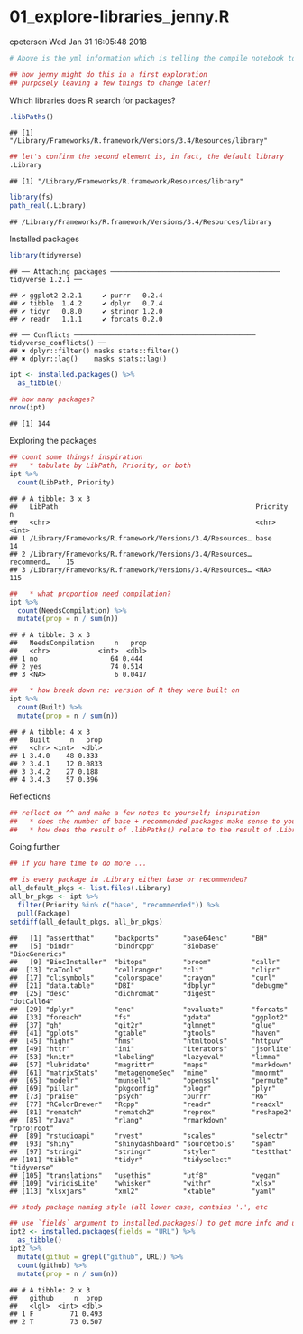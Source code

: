 01\_explore-libraries\_jenny.R
================
cpeterson
Wed Jan 31 16:05:48 2018

``` r
# Above is the yml information which is telling the compile notebook to make a github doc

## how jenny might do this in a first exploration
## purposely leaving a few things to change later!
```

Which libraries does R search for packages?

``` r
.libPaths()
```

    ## [1] "/Library/Frameworks/R.framework/Versions/3.4/Resources/library"

``` r
## let's confirm the second element is, in fact, the default library
.Library
```

    ## [1] "/Library/Frameworks/R.framework/Resources/library"

``` r
library(fs)
path_real(.Library)
```

    ## /Library/Frameworks/R.framework/Versions/3.4/Resources/library

Installed packages

``` r
library(tidyverse)
```

    ## ── Attaching packages ────────────────────────────────────────── tidyverse 1.2.1 ──

    ## ✔ ggplot2 2.2.1     ✔ purrr   0.2.4
    ## ✔ tibble  1.4.2     ✔ dplyr   0.7.4
    ## ✔ tidyr   0.8.0     ✔ stringr 1.2.0
    ## ✔ readr   1.1.1     ✔ forcats 0.2.0

    ## ── Conflicts ───────────────────────────────────────────── tidyverse_conflicts() ──
    ## ✖ dplyr::filter() masks stats::filter()
    ## ✖ dplyr::lag()    masks stats::lag()

``` r
ipt <- installed.packages() %>%
  as_tibble()

## how many packages?
nrow(ipt)
```

    ## [1] 144

Exploring the packages

``` r
## count some things! inspiration
##   * tabulate by LibPath, Priority, or both
ipt %>%
  count(LibPath, Priority)
```

    ## # A tibble: 3 x 3
    ##   LibPath                                                 Priority       n
    ##   <chr>                                                   <chr>      <int>
    ## 1 /Library/Frameworks/R.framework/Versions/3.4/Resources… base          14
    ## 2 /Library/Frameworks/R.framework/Versions/3.4/Resources… recommend…    15
    ## 3 /Library/Frameworks/R.framework/Versions/3.4/Resources… <NA>         115

``` r
##   * what proportion need compilation?
ipt %>%
  count(NeedsCompilation) %>%
  mutate(prop = n / sum(n))
```

    ## # A tibble: 3 x 3
    ##   NeedsCompilation     n   prop
    ##   <chr>            <int>  <dbl>
    ## 1 no                  64 0.444 
    ## 2 yes                 74 0.514 
    ## 3 <NA>                 6 0.0417

``` r
##   * how break down re: version of R they were built on
ipt %>%
  count(Built) %>%
  mutate(prop = n / sum(n))
```

    ## # A tibble: 4 x 3
    ##   Built     n   prop
    ##   <chr> <int>  <dbl>
    ## 1 3.4.0    48 0.333 
    ## 2 3.4.1    12 0.0833
    ## 3 3.4.2    27 0.188 
    ## 4 3.4.3    57 0.396

Reflections

``` r
## reflect on ^^ and make a few notes to yourself; inspiration
##   * does the number of base + recommended packages make sense to you?
##   * how does the result of .libPaths() relate to the result of .Library?
```

Going further

``` r
## if you have time to do more ...

## is every package in .Library either base or recommended?
all_default_pkgs <- list.files(.Library)
all_br_pkgs <- ipt %>%
  filter(Priority %in% c("base", "recommended")) %>%
  pull(Package)
setdiff(all_default_pkgs, all_br_pkgs)
```

    ##   [1] "assertthat"     "backports"      "base64enc"      "BH"            
    ##   [5] "bindr"          "bindrcpp"       "Biobase"        "BiocGenerics"  
    ##   [9] "BiocInstaller"  "bitops"         "broom"          "callr"         
    ##  [13] "caTools"        "cellranger"     "cli"            "clipr"         
    ##  [17] "clisymbols"     "colorspace"     "crayon"         "curl"          
    ##  [21] "data.table"     "DBI"            "dbplyr"         "debugme"       
    ##  [25] "desc"           "dichromat"      "digest"         "dotCall64"     
    ##  [29] "dplyr"          "enc"            "evaluate"       "forcats"       
    ##  [33] "foreach"        "fs"             "gdata"          "ggplot2"       
    ##  [37] "gh"             "git2r"          "glmnet"         "glue"          
    ##  [41] "gplots"         "gtable"         "gtools"         "haven"         
    ##  [45] "highr"          "hms"            "htmltools"      "httpuv"        
    ##  [49] "httr"           "ini"            "iterators"      "jsonlite"      
    ##  [53] "knitr"          "labeling"       "lazyeval"       "limma"         
    ##  [57] "lubridate"      "magrittr"       "maps"           "markdown"      
    ##  [61] "matrixStats"    "metagenomeSeq"  "mime"           "mnormt"        
    ##  [65] "modelr"         "munsell"        "openssl"        "permute"       
    ##  [69] "pillar"         "pkgconfig"      "plogr"          "plyr"          
    ##  [73] "praise"         "psych"          "purrr"          "R6"            
    ##  [77] "RColorBrewer"   "Rcpp"           "readr"          "readxl"        
    ##  [81] "rematch"        "rematch2"       "reprex"         "reshape2"      
    ##  [85] "rJava"          "rlang"          "rmarkdown"      "rprojroot"     
    ##  [89] "rstudioapi"     "rvest"          "scales"         "selectr"       
    ##  [93] "shiny"          "shinydashboard" "sourcetools"    "spam"          
    ##  [97] "stringi"        "stringr"        "styler"         "testthat"      
    ## [101] "tibble"         "tidyr"          "tidyselect"     "tidyverse"     
    ## [105] "translations"   "usethis"        "utf8"           "vegan"         
    ## [109] "viridisLite"    "whisker"        "withr"          "xlsx"          
    ## [113] "xlsxjars"       "xml2"           "xtable"         "yaml"

``` r
## study package naming style (all lower case, contains '.', etc

## use `fields` argument to installed.packages() to get more info and use it!
ipt2 <- installed.packages(fields = "URL") %>%
  as_tibble()
ipt2 %>%
  mutate(github = grepl("github", URL)) %>%
  count(github) %>%
  mutate(prop = n / sum(n))
```

    ## # A tibble: 2 x 3
    ##   github     n  prop
    ##   <lgl>  <int> <dbl>
    ## 1 F         71 0.493
    ## 2 T         73 0.507
